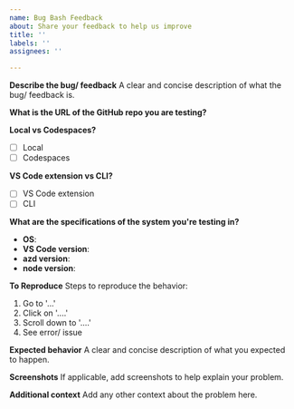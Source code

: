```yaml
---
name: Bug Bash Feedback
about: Share your feedback to help us improve
title: ''
labels: ''
assignees: ''

---
```


**Describe the bug/ feedback**
A clear and concise description of what the bug/ feedback is.

**What is the URL of the GitHub repo you are testing?**

**Local vs Codespaces?**
- [ ] Local
- [ ] Codespaces

**VS Code extension vs CLI?**
- [ ] VS Code extension
- [ ] CLI

**What are the specifications of the system you're testing in?**
- **OS**:
- **VS Code version**:
- **azd version**:
- **node version**:

**To Reproduce**
Steps to reproduce the behavior:
1. Go to '...'
2. Click on '....'
3. Scroll down to '....'
4. See error/ issue

**Expected behavior**
A clear and concise description of what you expected to happen.

**Screenshots**
If applicable, add screenshots to help explain your problem.


**Additional context**
Add any other context about the problem here.
